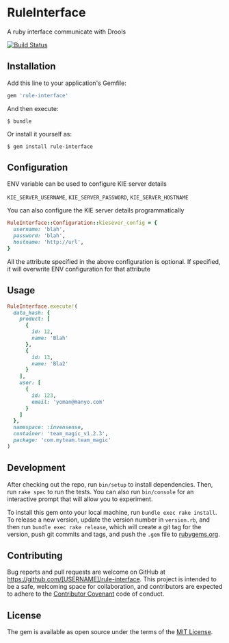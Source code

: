 # RuleInterface

A ruby interface communicate with Drools

[![Build Status](https://travis-ci.org/NestAway/rule-interface.svg?branch=master)](https://travis-ci.org/NestAway/rule-interface)

## Installation

Add this line to your application's Gemfile:

```ruby
gem 'rule-interface'
```

And then execute:

    $ bundle

Or install it yourself as:

    $ gem install rule-interface

## Configuration

ENV variable can be used to configure KIE server details

`KIE_SERVER_USERNAME`, `KIE_SERVER_PASSWORD`, `KIE_SERVER_HOSTNAME`

You can also configure the KIE server details programmatically

```ruby
RuleInterface::Configuration::kiesever_config = {
  username: 'blah',
  password: 'blah',
  hostname: 'http://url',
}
```

All the attribute specified in the above configuration is optional. If specified, it will overwrite ENV configuration for that attribute

## Usage

```ruby
RuleInterface.execute!(
  data_hash: {
    product: [
      {
        id: 12,
        name: 'Blah'
      },
      {
        id: 13,
        name: 'Bla2'
      }
    ],
    user: [
      {
        id: 123,
        email: 'yoman@manyo.com'
      }
    ]
  },
  namespace: :invensense,
  container: 'team_magic_v1.2.3',
  package: 'com.myteam.team_magic'
)
```

## Development

After checking out the repo, run `bin/setup` to install dependencies. Then, run `rake spec` to run the tests. You can also run `bin/console` for an interactive prompt that will allow you to experiment.

To install this gem onto your local machine, run `bundle exec rake install`. To release a new version, update the version number in `version.rb`, and then run `bundle exec rake release`, which will create a git tag for the version, push git commits and tags, and push the `.gem` file to [rubygems.org](https://rubygems.org).

## Contributing

Bug reports and pull requests are welcome on GitHub at https://github.com/[USERNAME]/rule-interface. This project is intended to be a safe, welcoming space for collaboration, and contributors are expected to adhere to the [Contributor Covenant](http://contributor-covenant.org) code of conduct.


## License

The gem is available as open source under the terms of the [MIT License](http://opensource.org/licenses/MIT).

